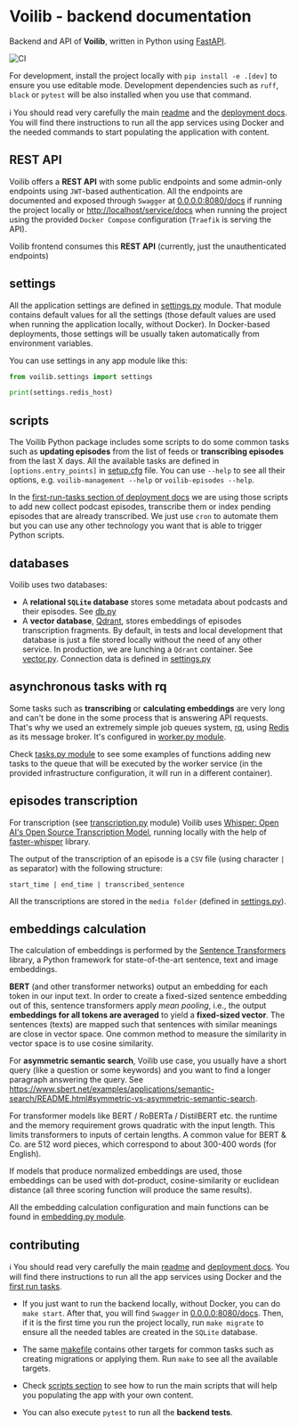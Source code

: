 # Voilib - backend documentation
Backend and API of **Voilib**, written in Python using
[FastAPI](https://fastapi.tiangolo.com/).

![CI](https://github.com/unmonoqueteclea/voilib/actions/workflows/backend.yml/badge.svg)

For development, install the project locally with `pip install -e
.[dev]` to ensure you use editable mode. Development dependencies such
as `ruff`, `black` or `pytest` will be also installed when you use
that command.

ℹ️ You should read very carefully the main [readme](../readme.md) and
the [deployment docs](../infra/readme.md). You will find there
instructions to run all the app services using Docker and the needed
commands to start populating the application with content.

## REST API
Voilib offers a **REST API** with some public endpoints and some
admin-only endpoints using `JWT`-based authentication. All the
endpoints are documented and exposed through `Swagger` at
[0.0.0.0:8080/docs](http://0.0.0.0:8080/docs) if running the project
locally or
[http://localhost/service/docs](http://localhost/service/docs) when
running the project using the provided `Docker Compose` configuration
(`Traefik` is serving the API).

Voilib frontend consumes this **REST API** (currently, just the
unauthenticated endpoints)

## settings
All the application settings are defined in
[settings.py](./src/voilib/settings.py) module.  That module contains
default values for all the settings (those default values are used
when running the application locally, without Docker). In Docker-based
deployments, those settings will be usually taken automatically from
environment variables.

You can use settings in any app module like this:

```python
from voilib.settings import settings

print(settings.redis_host)
```

## scripts
The Voilib Python package includes some scripts to do some common
tasks such as **updating episodes** from the list of feeds or
**transcribing episodes** from the last X days. All the available
tasks are defined in `[options.entry_points]` in
[setup.cfg](./setup.cfg) file. You can use `--help` to see all their
options, e.g. `voilib-management --help` or `voilib-episodes --help`.

In the [first-run-tasks section of deployment
docs](../infra/readme.md#first-run-tasks) we are using those scripts
to add new collect podcast episodes, transcribe them or index pending
episodes that are already transcribed. We just use `cron` to automate
them but you can use any other technology you want that is able to
trigger Python scripts.

## databases
Voilib uses two databases:

- A **relational `SQLite` database** stores some metadata about podcasts
  and their episodes. See [db.py](./src/voilib/db.py)
- A **vector database**, [Qdrant](https://qdrant.tech/), stores
  embeddings of episodes transcription fragments. By default, in tests
  and local development that database is just a file stored locally
  without the need of any other service. In production, we are
  lunching a `Qdrant` container. See
  [vector.py](./src/voilib/vector.py). Connection data is defined in
  [settings.py](./src/voilib/settings.py)

## asynchronous tasks with rq
Some tasks such as **transcribing** or **calculating embeddings** are
very long and can't be done in the some process that is answering API
requests. That's why we used an extremely simple job queues system,
[rq](https://python-rq.org/), using [Redis](https://redis.io/) as its
message broker. It's configured in [worker.py
module](./src/voilib/worker.py).

Check [tasks.py module](./src/voilib.tasks.py) to see some examples of
functions adding new tasks to the queue that will be executed by the
worker service (in the provided infrastructure configuration, it will
run in a different container).


## episodes transcription
For transcription (see
[transcription.py](./src/voilib/transcription.py) module) Voilib uses
[Whisper: Open AI's Open Source Transcription
Model](https://openai.com/research/whisper), running locally with the
help of [faster-whisper](https://github.com/guillaumekln/faster-whisper/)
library.

The output of the transcription of an episode is a `CSV` file (using
character `|` as separator) with the following structure:

```
start_time | end_time | transcribed_sentence
```

All the transcriptions are stored in the `media folder` (defined in
[settings.py](./src/voilib/settings.py)).


## embeddings calculation
The calculation of embeddings is performed by the [Sentence
Transformers](https://www.sbert.net/) library, a Python framework for
state-of-the-art sentence, text and image embeddings.

**BERT** (and other transformer networks) output an embedding for each
token in our input text. In order to create a fixed-sized sentence
embedding out of this, sentence transformers apply *mean pooling*,
i.e., the output **embeddings for all tokens are averaged** to yield a
**fixed-sized vector**. The sentences (texts) are mapped such that
sentences with similar meanings are close in vector space. One common
method to measure the similarity in vector space is to use cosine
similarity.

For **asymmetric semantic search**, Voilib use case, you usually have a
short query (like a question or some keywords) and you want to find a
longer paragraph answering the query. See  https://www.sbert.net/examples/applications/semantic-search/README.html#symmetric-vs-asymmetric-semantic-search.

For transformer models like BERT / RoBERTa / DistilBERT etc. the
runtime and the memory requirement grows quadratic with the input
length. This limits transformers to inputs of certain lengths. A
common value for BERT & Co. are 512 word pieces, which correspond to
about 300-400 words (for English).

If models that produce normalized embeddings are used, those embeddings
can be used with dot-product, cosine-similarity or euclidean distance
(all three scoring function will produce the same results).

All the embedding calculation configuration and main functions can be
found in [embedding.py module](./src/voilib/embedding.py).


## contributing
ℹ️ You should read very carefully the main [readme](../readme.md) and
[deployment docs](./infra/readme.md). You will find there instructions
to run all the app services using Docker and the [first run
tasks](../infra/readme.md#first-run-tasks).

- If you just want to run the backend locally, without Docker, you can
do `make start`. After that, you will find `Swagger` in
[0.0.0.0:8080/docs](http://0.0.0.0:8080/docs). Then, if it is the
first time you run the project locally, run `make migrate` to ensure
all the needed tables are created in the `SQLite` database.

- The same [makefile](./makefile) contains other targets for common
tasks such as creating migrations or applying them. Run `make` to see
all the available targets.

- Check [scripts section](#scripts) to see how to run the main scripts
that will help you populating the app with your own content.

- You can also execute `pytest` to run all the **backend tests**.
